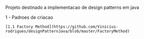 Projeto destinado a implementacao de design patterns em java 


1 - Padroes de criacao 

	[1.1 Factory Method](https://github.com/Vinicius-rodrigues/designPatternJava/blob/master/FactoryMethod)
